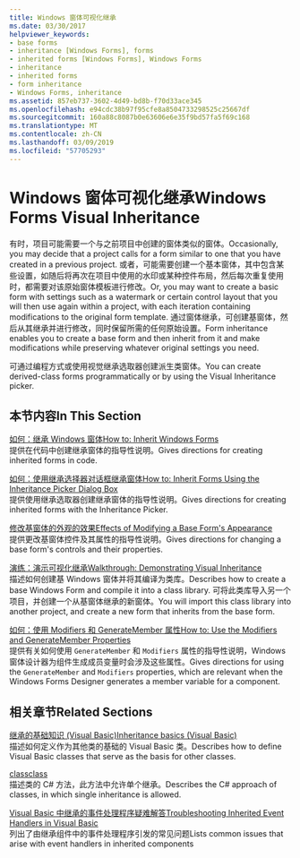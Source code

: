 ```yaml
---
title: Windows 窗体可视化继承
ms.date: 03/30/2017
helpviewer_keywords:
- base forms
- inheritance [Windows Forms], forms
- inherited forms [Windows Forms], Windows Forms
- inheritance
- inherited forms
- form inheritance
- Windows Forms, inheritance
ms.assetid: 857eb737-3602-4d49-bd8b-f70d33ace345
ms.openlocfilehash: e94cdc38b97f95cfe8a8504733298525c25667df
ms.sourcegitcommit: 160a88c8087b0e63606e6e35f9bd57fa5f69c168
ms.translationtype: MT
ms.contentlocale: zh-CN
ms.lasthandoff: 03/09/2019
ms.locfileid: "57705293"
---
```

# <a name="windows-forms-visual-inheritance"></a><span data-ttu-id="4aa55-102">Windows 窗体可视化继承</span><span class="sxs-lookup"><span data-stu-id="4aa55-102">Windows Forms Visual Inheritance</span></span>
<span data-ttu-id="4aa55-103">有时，项目可能需要一个与之前项目中创建的窗体类似的窗体。</span><span class="sxs-lookup"><span data-stu-id="4aa55-103">Occasionally, you may decide that a project calls for a form similar to one that you have created in a previous project.</span></span> <span data-ttu-id="4aa55-104">或者，可能需要创建一个基本窗体，其中包含某些设置，如随后将再次在项目中使用的水印或某种控件布局，然后每次重复使用时，都需要对该原始窗体模板进行修改。</span><span class="sxs-lookup"><span data-stu-id="4aa55-104">Or, you may want to create a basic form with settings such as a watermark or certain control layout that you will then use again within a project, with each iteration containing modifications to the original form template.</span></span> <span data-ttu-id="4aa55-105">通过窗体继承，可创建基窗体，然后从其继承并进行修改，同时保留所需的任何原始设置。</span><span class="sxs-lookup"><span data-stu-id="4aa55-105">Form inheritance enables you to create a base form and then inherit from it and make modifications while preserving whatever original settings you need.</span></span>  
  
 <span data-ttu-id="4aa55-106">可通过编程方式或使用视觉继承选取器创建派生类窗体。</span><span class="sxs-lookup"><span data-stu-id="4aa55-106">You can create derived-class forms programmatically or by using the Visual Inheritance picker.</span></span>  
  
## <a name="in-this-section"></a><span data-ttu-id="4aa55-107">本节内容</span><span class="sxs-lookup"><span data-stu-id="4aa55-107">In This Section</span></span>  
 [<span data-ttu-id="4aa55-108">如何：继承 Windows 窗体</span><span class="sxs-lookup"><span data-stu-id="4aa55-108">How to: Inherit Windows Forms</span></span>](how-to-inherit-windows-forms.md)  
 <span data-ttu-id="4aa55-109">提供在代码中创建继承窗体的指导性说明。</span><span class="sxs-lookup"><span data-stu-id="4aa55-109">Gives directions for creating inherited forms in code.</span></span>  
  
 [<span data-ttu-id="4aa55-110">如何：使用继承选择器对话框继承窗体</span><span class="sxs-lookup"><span data-stu-id="4aa55-110">How to: Inherit Forms Using the Inheritance Picker Dialog Box</span></span>](how-to-inherit-forms-using-the-inheritance-picker-dialog-box.md)  
 <span data-ttu-id="4aa55-111">提供使用继承选取器创建继承窗体的指导性说明。</span><span class="sxs-lookup"><span data-stu-id="4aa55-111">Gives directions for creating inherited forms with the Inheritance Picker.</span></span>  
  
 [<span data-ttu-id="4aa55-112">修改基窗体的外观的效果</span><span class="sxs-lookup"><span data-stu-id="4aa55-112">Effects of Modifying a Base Form's Appearance</span></span>](effects-of-modifying-base-form-appearance.md)  
 <span data-ttu-id="4aa55-113">提供更改基窗体控件及其属性的指导性说明。</span><span class="sxs-lookup"><span data-stu-id="4aa55-113">Gives directions for changing a base form's controls and their properties.</span></span>  
  
 [<span data-ttu-id="4aa55-114">演练：演示可视化继承</span><span class="sxs-lookup"><span data-stu-id="4aa55-114">Walkthrough: Demonstrating Visual Inheritance</span></span>](walkthrough-demonstrating-visual-inheritance.md)  
 <span data-ttu-id="4aa55-115">描述如何创建基 Windows 窗体并将其编译为类库。</span><span class="sxs-lookup"><span data-stu-id="4aa55-115">Describes how to create a base Windows Form and compile it into a class library.</span></span> <span data-ttu-id="4aa55-116">可将此类库导入另一个项目，并创建一个从基窗体继承的新窗体。</span><span class="sxs-lookup"><span data-stu-id="4aa55-116">You will import this class library into another project, and create a new form that inherits from the base form.</span></span>  
  
 [<span data-ttu-id="4aa55-117">如何：使用 Modifiers 和 GenerateMember 属性</span><span class="sxs-lookup"><span data-stu-id="4aa55-117">How to: Use the Modifiers and GenerateMember Properties</span></span>](how-to-use-the-modifiers-and-generatemember-properties.md)  
 <span data-ttu-id="4aa55-118">提供有关如何使用 `GenerateMember` 和 `Modifiers` 属性的指导性说明，Windows 窗体设计器为组件生成成员变量时会涉及这些属性。</span><span class="sxs-lookup"><span data-stu-id="4aa55-118">Gives directions for using the `GenerateMember` and `Modifiers` properties, which are relevant when the Windows Forms Designer generates a member variable for a component.</span></span>  
  
## <a name="related-sections"></a><span data-ttu-id="4aa55-119">相关章节</span><span class="sxs-lookup"><span data-stu-id="4aa55-119">Related Sections</span></span>  
 [<span data-ttu-id="4aa55-120">继承的基础知识 (Visual Basic)</span><span class="sxs-lookup"><span data-stu-id="4aa55-120">Inheritance basics (Visual Basic)</span></span>](~/docs/visual-basic/programming-guide/language-features/objects-and-classes/inheritance-basics.md)  
 <span data-ttu-id="4aa55-121">描述如何定义作为其他类的基础的 Visual Basic 类。</span><span class="sxs-lookup"><span data-stu-id="4aa55-121">Describes how to define Visual Basic classes that serve as the basis for other classes.</span></span>  
  
 [<span data-ttu-id="4aa55-122">class</span><span class="sxs-lookup"><span data-stu-id="4aa55-122">class</span></span>](~/docs/csharp/language-reference/keywords/class.md)  
 <span data-ttu-id="4aa55-123">描述类的 C# 方法，此方法中允许单个继承。</span><span class="sxs-lookup"><span data-stu-id="4aa55-123">Describes the C# approach of classes, in which single inheritance is allowed.</span></span>  
  
 [<span data-ttu-id="4aa55-124">Visual Basic 中继承的事件处理程序疑难解答</span><span class="sxs-lookup"><span data-stu-id="4aa55-124">Troubleshooting Inherited Event Handlers in Visual Basic</span></span>](~/docs/visual-basic/programming-guide/language-features/events/troubleshooting-inherited-event-handlers.md)  
 <span data-ttu-id="4aa55-125">列出了由继承组件中的事件处理程序引发的常见问题</span><span class="sxs-lookup"><span data-stu-id="4aa55-125">Lists common issues that arise with event handlers in inherited components</span></span>
